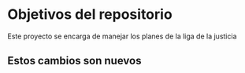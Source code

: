 # Objetivos del repositorio

Este proyecto se encarga de manejar los planes de la liga de la justicia


## Estos cambios son nuevos